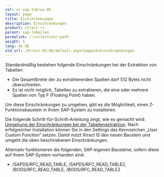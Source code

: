 ```yaml
---
ref: xr-sap-tables-05
layout: page
title: Einschränkungen
description: Einschränkungen
product: xtract-rs
parent: sap-tabellen
permalink: /:collection/:path
weight: 5
lang: de_DE
old_url: /Xtract-RS-DE/default.aspx?pageid=einschraenkungen
---
```


Standardmäßig bestehen folgende Einschränkungen bei der Extraktion von Tabellen:

- Die Gesamtbreite der zu extrahierenden Spalten darf 512 Bytes nicht überschreiten.
- Es ist nicht möglich, Tabellen zu extrahieren, die eine oder mehrere Spalten von Typ F (Floating Point) haben.

Um diese Einschränkungen zu umgehen, gibt es die Möglichkeit, einen Z-Funktionsbaustein in Ihrem SAP-System zu installieren. 

Die folgende Schritt-für-Schritt-Anleitung zeigt, wie es gemacht wird: [Umgehung der Einschränkungen bei der Tabellenextraktion](../sap-customizing/umgehung-der-einschraenkungen-bei-der-tabellenextraktion). 
Nach erfolgreicher Installation können Sie in den Settings das Kennzeichen „User Custom Function“ setzen. Damit nutzt Xtract IS den neuen Baustein und umgeht die oben beschriebenen Einschränkungen.

Alternativ funktionieren die folgenden, SAP-eigenen Bausteine, sofern diese auf Ihrem SAP-System vorhanden sind:

* /SAPDS/RFC_READ_TABLE, /SAPDS/RFC_READ_TABLE2, /BODS/RFC_READ_TABLE, /BODS/RFC_READ_TABLE2
